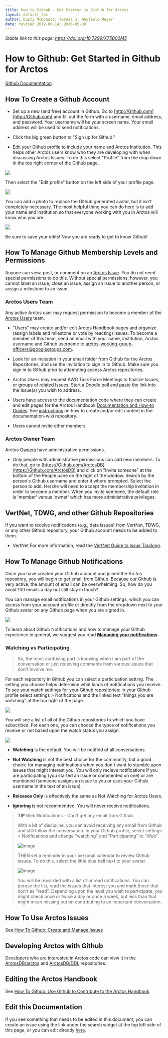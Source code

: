 ```yaml
---
title: How to Github - Get Started in Github for Arctos
layout: default_toc
author: Dusty McDonald, Teresa J. Mayfield-Meyer
date: revised 2019-06-14; 2016-05-09
---
```


_Stable link to this page: https://doi.org/10.7299/X75B02M5_

# How to Github: Get Started in Github for Arctos

[Github Documentation](https://handbook.arctosdb.org/documentation/Github.html)

## How To Create a Github Account

* Set up a new (and free) account in Github. Go to [http://Github.com](http://Github.com) and fill out the form with a username, email address, and password. Your username will be your screen name. Your email address will be used to send notifications.

* Click the big green button to "Sign up for Github."

* Edit your Github profile to include your name and Arctos Institution. This helps other Arctos users know who they are developing with when discussing Arctos Issues. To do this select "Profile" from the drop down in the top right corner of the Github page.

![](https://raw.Githubusercontent.com/ArctosDB/documentation-wiki/gh-pages/tutorial_images/GitHub%20Profile.jpg)

Then select the "Edit profile" button on the left side of your profile page.

![](https://raw.Githubusercontent.com/ArctosDB/documentation-wiki/gh-pages/tutorial_images/GitHub%20Edit%20Profile.jpg)

You can add a photo to replace the Github generated avatar, but it isn't completely necessary. The most helpful thing you can do here is to add your name and institution so that everyone working with you in Arctos will know who you are.

![](https://raw.Githubusercontent.com/ArctosDB/documentation-wiki/gh-pages/tutorial_images/GitHub%20Edit%20Profile2.png)

Be sure to save your edits! Now you are ready to get to know Github!
 
## How To Manage Github Membership Levels and Permissions

Anyone can view, post, or comment on an [Arctos Issue](<https://Github.com/ArctosDB/arctos/issues>). 
You do not need special permissions to do this. Without special permissions, however, you cannot label an issue, close an issue, assign an issue to another person, or assign a milestone to an issue.

### Arctos Users Team
Any active Arctos user may request permission to become a member of the [Arctos Users](https://Github.com/orgs/ArctosDB/teams/arctos-users/members) team. 

* "Users" may create and/or edit Arctos Handbook pages and organize (assign labels and milestone or vote by reacting) Issues. To become a member of this team, send an email with your name, institution, Arctos username and Github username to arctos-working-group-officers@googlegroups.com. 

* Look for an invitation in your email folder from Github for the Arctos Repositories, and use the invitation to sign in to Github. Make sure you sign in to Github prior to attempting access Arctos repositories.

* Arctos Users may request AWG Task Force Meetings to finalize Issues, or groups of related Issues. Start a Doodle poll and paste the link into the Issue(s) you wish to address.

* Users have access to the documentation code where they can create and edit pages for the Arctos Handbook [Documentation and How-to Guides](https://handbook.arctosdb.org). See [instructions](https://Github.com/ArctosDB/documentation-wiki/blob/gh-pages/_how_to/How-to-Contribute-Content-to-Arctos-Handbook.markdown) on how to create and/or edit content in the documentation-wiki repository.

* Users cannot invite other members.

### Arctos Owner Team
Arctos [Owners](https://Github.com/orgs/ArctosDB/teams/dba/members) have administrative permissions.

* Only people with administrative permissions can add new members. To do that, go to [https://Github.com/ArctosDB](https://Github.com/ArctosDB) and click on "Invite someone" at the bottom of the People pane on the right of the window. Search by the person's Github username and enter it where prompted. Select the person to add. He/she will need to accept the membership invitation in order to become a member. When you invite someone, the default role is 'member' versus 'owner' which has more administrative privileges. 

## VertNet, TDWG, and other Github Repositories
If you want to receive notifications (e.g., data issues) from VertNet, TDWG, or any other Github repository, your Github account needs to be added to them.

* VertNet
For more information, read the [VertNet Guide to Issue Tracking](http://vertnet.org/resources/issuetrackingguide.html).

## How To Manage Github Notifications

Once you have created your Github account and joined the Arctos repository, you will begin to get email from Github. Because our Github is very active, the amount of email can be overwhelming. So, how do you avoid 100 emails a day but still stay in touch? 

You can manage email notifications in your Github settings, which you can access from your account profile or directly from the dropdown next to your Github avatar on any Github page when you are signed in.

![](https://raw.Githubusercontent.com/ArctosDB/documentation-wiki/gh-pages/tutorial_images/GitHub%20Settings.png)

To learn about Github Notifications and how to manage your Github experience in general, we suggest you read **[Managing your notifications](https://docs.Github.com/en/account-and-profile/managing-subscriptions-and-notifications-on-Github)**
 
### Watching vs Participating
 
>So, the most confusing part is knowing when I am part of the conversation or just receiving comments from various issues that don't involve me.

For each repository in Github you can select a participation setting. The setting you choose helps determine what kinds of notifications you receive. To see your watch settings for your Github repositories: in your Github profile select settings > Notifications and the linked text "things you are watching" at the top right of the page.

![](https://raw.Githubusercontent.com/ArctosDB/documentation-wiki/gh-pages/tutorial_images/GitHub%20Settings%20Watching.jpg)

You will see a list of all of the Github repositories to which you have subscribed. For each one, you can choose the types of notifications you receive or not based upon the watch status you assign.

![](https://raw.Githubusercontent.com/ArctosDB/documentation-wiki/gh-pages/tutorial_images/GitHub%20Watching.jpg)

* **Watching** is the default. You will be notified of all conversations.

* **Not Watching** is not the best choice for the community, but a good choice for managing notifications when you don't want to stumble upon issues that might interest you. You will only recieve notifications if you are participating (you started an issue or commented on one) or are mentioned (someone assigns an issue to you or uses your Github username in the text of an issue).

* **Releases Only** is effectively the same as Not Watching for Arctos Users.

* **Ignoring** is not recommended. You will never receive notifications.


>**TIP** Web Notifications - Don't get any email from Github
> 
>With a bit of discipline, you can avoid receiving any email from Github and still follow the conversation. In your Github profile, select settings > Notifications and change "watching" and "Participating" to "Web". 
>
>![image](https://user-images.Githubusercontent.com/5725767/55844860-a2236d80-5afc-11e9-9d3f-a7fde126b868.png)
> 
>THEN set a reminder in your personal calendar to review Github issues. To do this, select the little blue bell next to your avatar.
>
>![image](https://user-images.Githubusercontent.com/5725767/55844913-d565fc80-5afc-11e9-89aa-27894468ca47.png)
>
>You will be rewarded with a list of unread notifications. You can peruse the list, read the issues that interest you and mark those that don't as "read". Depending upon the level you wish to participate, you might check once or twice a day or once a week, but less than that might mean missing out on contributing to an important conversation.

## How To Use Arctos Issues
See [How To Github: Create and Manage Issues](/how_to/How-to-Use-Issues-in-Arctos.html)

## Developing Arctos with Github
Developers who are interested in Arctos code can view it in the [ArctosDB/arctos](https://Github.com/ArctosDB/arctos) and [ArctosDB/DDL](https://Github.com/ArctosDB/DDL) repositories.

## Editing the Arctos Handbook
See [How To Github: Use Github to Contribute to the Arctos Handbook](https://handbook.arctosdb.org/how_to/How-to-Contribute-Content-to-Arctos-Handbook.html)

## Edit this Documentation

If you see something that needs to be edited in this document, you can create an issue using the link under the search widget at the top left side of this page, or you can edit directly <a href="https://Github.com/ArctosDB/documentation-wiki/edit/gh-pages/_how_to/How-to-Use-Github-for-Arctos.markdown" target="_blank">here</a>.

